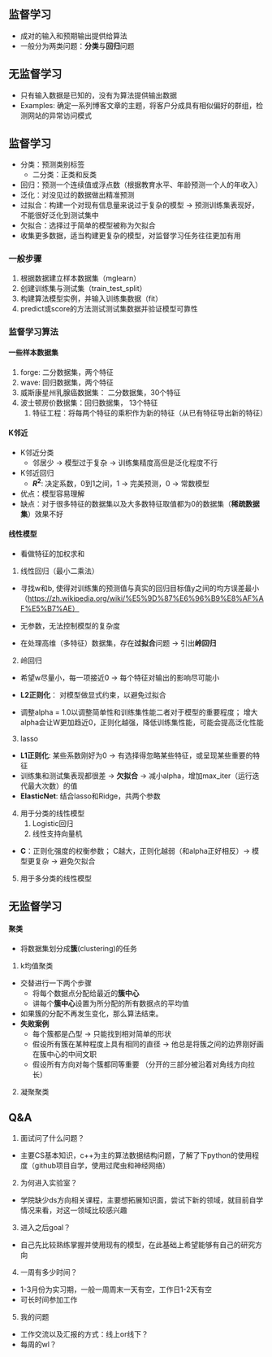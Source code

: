 ## 监督学习

- 成对的输入和预期输出提供给算法
- 一般分为两类问题：**分类**与**回归**问题

## 无监督学习

- 只有输入数据是已知的，没有为算法提供输出数据
- Examples: 确定一系列博客文章的主题，将客户分成具有相似偏好的群组，检测网站的异常访问模式



## 监督学习

- 分类：预测类别标签
  - 二分类：正类和反类
- 回归：预测一个连续值或浮点数（根据教育水平、年龄预测一个人的年收入）
- 泛化：对没见过的数据做出精准预测
- 过拟合：构建一个对现有信息量来说过于复杂的模型 -> 预测训练集表现好，不能很好泛化到测试集中
- 欠拟合：选择过于简单的模型被称为欠拟合
- 收集更多数据，适当构建更复杂的模型，对监督学习任务往往更加有用



### 一般步骤

1. 根据数据建立样本数据集（mglearn）
2. 创建训练集与测试集（train_test_split）
3. 构建算法模型实例，并输入训练集数据（fit）
4. predict或score的方法测试测试集数据并验证模型可靠性



### 监督学习算法

#### 一些样本数据集

1. forge: 二分数据集，两个特征
2. wave: 回归数据集，两个特征
3. 威斯康星州乳腺癌数据集： 二分数据集，30个特征
4. 波士顿房价数据集：回归数据集， 13个特征
   1. 特征工程：将每两个特征的乘积作为新的特征（从已有特征导出新的特征）

#### K邻近

- K邻近分类
  - 邻居少 -> 模型过于复杂 -> 训练集精度高但是泛化程度不行
- K邻近回归
  - **$R^2$**: 决定系数，0到1之间，1 -> 完美预测，0 -> 常数模型
- 优点：模型容易理解
- 缺点：对于很多特征的数据集以及大多数特征取值都为0的数据集（**稀疏数据集**）效果不好



#### 线性模型

- 看做特征的加权求和



1. 线性回归（最小二乘法）

- 寻找w和b, 使得对训练集的预测值与真实的回归目标值y之间的均方误差最小 （https://zh.wikipedia.org/wiki/%E5%9D%87%E6%96%B9%E8%AF%AF%E5%B7%AE）

- 无参数，无法控制模型的复杂度
- 在处理高维（多特征）数据集，存在**过拟合**问题 -> 引出**岭回归**



2. 岭回归

- 希望w尽量小，每一项接近0 -> 每个特征对输出的影响尽可能小

- **L2正则化**： 对模型做显式约束，以避免过拟合

- 调整alpha = 1.0以调整简单性和训练集性能二者对于模型的重要程度； 增大alpha会让W更加趋近0，正则化越强，降低训练集性能，可能会提高泛化性能

  

3. lasso

- **L1正则化**: 某些系数刚好为0 -> 有选择得忽略某些特征，或呈现某些重要的特征
- 训练集和测试集表现都很差 -> **欠拟合** -> 减小alpha，增加max_iter（运行迭代最大次数）的值
- **ElasticNet**: 结合lasso和Ridge，共两个参数



4. 用于分类的线性模型
   1. Logistic回归
   2. 线性支持向量机

- **C**：正则化强度的权衡参数； C越大，正则化越弱（和alpha正好相反）-> 模型更复杂 -> 避免欠拟合



5. 用于多分类的线性模型 







## 无监督学习

#### 聚类

- 将数据集划分成**簇**(clustering)的任务



1. k均值聚类

- 交替进行一下两个步骤
  - 将每个数据点分配给最近的**簇中心**
  - 讲每个**簇中心**设置为所分配的所有数据点的平均值
- 如果簇的分配不再发生变化，那么算法结束。
- **失败案例**
  - 每个簇都是凸型 -> 只能找到相对简单的形状
  - 假设所有簇在某种程度上具有相同的直径 -> 他总是将簇之间的边界刚好画在簇中心的中间文职
  - 假设所有方向对每个簇都同等重要 （分开的三部分被沿着对角线方向拉长）



2. 凝聚聚类



## Q&A

1. 面试问了什么问题？

- 主要CS基本知识，c++为主的算法数据结构问题，了解了下python的使用程度（github项目自学，使用过爬虫和神经网络）

2. 为何进入实验室？

- 学院缺少ds方向相关课程，主要想拓展知识面，尝试下新的领域，就目前自学情况来看，对这一领域比较感兴趣

3. 进入之后goal？

- 自己先比较熟练掌握并使用现有的模型，在此基础上希望能够有自己的研究方向

4. 一周有多少时间？

- 1-3月份为实习期，一般一周周末一天有空，工作日1-2天有空
- 可长时间参加工作

5. 我的问题

- 工作交流以及汇报的方式：线上or线下？
- 每周的wl？



  